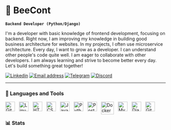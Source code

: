 # 🌟 BeeCont

**`Backend Developer (Python/Django)`**

I'm a developer with basic knowledge of frontend development, focusing on backend. Right now, I am improving my knowledge in building good business architecture for websites. In my projects, I often use microservice architecture. Every day, I want to grow as a developer. I can understand other people's code quite well. I am eager to collaborate with other developers. I am always learning and strive to become better every day. Let's build something great together!

   <p align="left">
      <a href="https://www.linkedin.com/in/yegor-belik-75682a316/">
         <img alt="Linkedin" title="My Linkedin" src="https://img.shields.io/badge/LinkedIn-yellow?logo=linkedin&logoColor=white&style=for-the-badge"/></a>
      <a href="mailto:yegor.belik.coder@gmail.com">
         <img alt="Email address" title="Send me an email" src="https://img.shields.io/badge/Email-red?style=for-the-badge&logo=gmail&logoColor=white"/></a> 
      <a href="http://t.me/YegorBelik">
         <img alt="Telegram" title="Send me a message" src="https://img.shields.io/badge/Telegram-blue?logo=telegram&logoColor=white&style=for-the-badge"/></a>
     <a href="https://discord.gg/8yuddWgy4p">
         <img alt="Discord" title="Call me :)" src="https://img.shields.io/badge/Discord-grey?logo=discord&logoColor=white&style=for-the-badge"/></a>
   </p>

---

### 🧰 Languages and Tools

<img align="left" alt="Git" width="30px" style="padding-right:10px;" src="https://cdn.jsdelivr.net/gh/devicons/devicon/icons/git/git-original.svg" />
<img align="left" alt="Linux" width="30px" style="padding-right:10px;" src="https://cdn.jsdelivr.net/gh/devicons/devicon/icons/linux/linux-original.svg" />
<img align="left" alt="HTML" width="30px" style="padding-right:10px;" src="https://cdn.jsdelivr.net/gh/devicons/devicon/icons/html5/html5-plain.svg" />
<img align="left" alt="CSS" width="30px" style="padding-right:10px;" src="https://cdn.jsdelivr.net/gh/devicons/devicon/icons/css3/css3-plain.svg" />
<img align="left" alt="JavaScript" width="30px" style="padding-right:10px;" src="https://cdn.jsdelivr.net/gh/devicons/devicon/icons/javascript/javascript-plain.svg" />
<img align="left" alt="Python" width="30px" style="padding-right:10px;" src="https://cdn.jsdelivr.net/gh/devicons/devicon/icons/python/python-plain.svg" />
<img align="left" alt="PostgreSQL" width="30px" style="padding-right:10px;" src="https://cdn.jsdelivr.net/gh/devicons/devicon@latest/icons/postgresql/postgresql-original.svg" /> 
<img align="left" alt="Docker" width="40px" style="padding-right:10px;" src="https://cdn.jsdelivr.net/gh/devicons/devicon@latest/icons/docker/docker-original.svg" />
<img align="left" alt="MySQL" width="30px" style="padding-right:10px;" src="https://cdn.jsdelivr.net/gh/devicons/devicon@latest/icons/mysql/mysql-original-wordmark.svg" /> 
<img align="left" alt="Django" width="30px" style="padding-right:10px;" src="https://cdn.jsdelivr.net/gh/devicons/devicon@latest/icons/django/django-plain.svg" /> 
<img align="left" alt="GitHub" width="30px" style="padding-right:10px;" src="https://cdn.jsdelivr.net/gh/devicons/devicon/icons/github/github-original.svg" /> 
<br />

#

#

### 📊 Stats



<!-- ![GitHub Streak](https://streak-stats.demolab.com?user=ForrestKnight&theme=gruvbox&border_radius=4.5) -->

#

